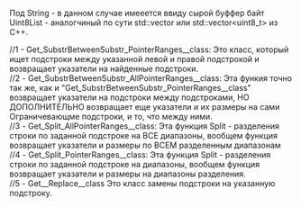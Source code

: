   Под String - в данном случае имееется ввиду сырой буффер байт Uint8List - аналогчиный по сути std::vector<unsigned char> или std::vector<uint8_t> из C++.

  //1 - Get_SubstrBetweenSubstr_PointerRanges__class:             Это класс, который ищет подстроки между указанной левой и правой подстрокой и возвращает указатели на найденные подстроки.  
  //2 - Get_SubstrBetweenSubstr_AllPointerRanges__class:          Эта функия точно так же, как и "Get_SubstrBetweenSubstr_PointerRanges__class" возвращает указатели на подстроки между подстроками, НО ДОПОЛНИТЕЛЬНО возвращает еще указатели и их размеры на сами Ограничевающме подстроки, и то, что между ними.  
  //3 - Get_Split_AllPointerRanges__class:                        Эта функция Split - разделения строки по заданной подстроке на ВСЕ диапазоны, вообщем функция возвращает указатели и размеры по ВСЕМ разделенным диапазонам  
  //4 - Get_Split_PointerRanges__class:                           Эта функция Split - разделения строки по заданной подстроке на диапазоны, вообщем функция возвращает указатели и размеры на диапазоны разделения.  
  //5 - Get__Replace__class                                       Это класс замены подстроки на указанную подстроку.  
